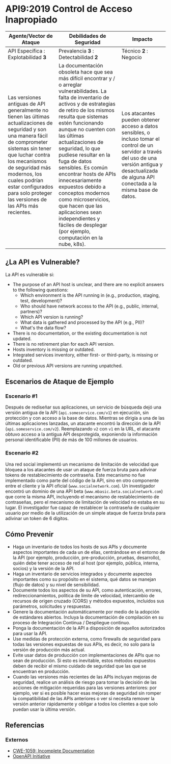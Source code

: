 API9:2019 Control de Acceso Inapropiado
====================================

|Agente/Vector de Ataque | Debilidades de Seguridad | Impacto |
| - | - | - |
| API Específica : Explotabilidad **3** | Prevalencia **3** : Detectabilidad **2** | Técnico **2** : Negocio |
| Las versiones antiguas de API generalmente no tienen las últimas actualizaciones de seguridad y son una manera fácil de comprometer sistemas sin tener que luchar contra los mecanismos de seguridad más modernos, los cuales podrían estar configurados para solo proteger las versiones de las APIs más recientes. | La documentación obsoleta hace que sea más difícil encontrar y / o arreglar vulnerabilidades. La falta de inventario de activos y de estrategias de retiro de los mismos resulta que sistemas estén funcionando aunque no cuenten con las últimas actualizaciones de seguridad, lo que pudiese resultar en la fuga de datos sensibles. Es común encontrar hosts de APIs innecesariamente expuestos debido a conceptos modernos como microservicios, que hacen que las aplicaciones sean independientes y fáciles de desplegar (por ejemplo, computación en la nube, k8s). | Los atacantes pueden obtener acceso a datos sensibles, o incluso tomar el control de un servidor a través del uso de una versión antigua y desactualizada de alguna API conectada a la misma base de datos. |

## ¿La API es Vulnerable?

La API es vulnerable si:

* The purpose of an API host is unclear, and there are no explicit answers to
  the following questions:
  * Which environment is the API running in (e.g., production, staging, test,
    development)?
  * Who should have network access to the API (e.g., public, internal, partners)?
  * Which API version is running?
  * What data is gathered and processed by the API (e.g., PII)?
  * What's the data flow?
* There is no documentation, or the existing documentation is not updated.
* There is no retirement plan for each API version.
* Hosts inventory is missing or outdated.
* Integrated services inventory, either first- or third-party, is missing or
  outdated.
* Old or previous API versions are running unpatched.

## Escenarios de Ataque de Ejemplo

### Escenario #1

Después de rediseñar sus aplicaciones, un servicio de búsqueda dejó una versión antigua de la API (`api.someservice.com/v1`) en ejecución, sin protección y con acceso a la base de datos. Mientras se dirigía a una de las últimas aplicaciones lanzadas, un
atacante encontró la dirección de la API (`api.someservice.com/v2`). Reemplazando `v2` con
`v1` en la URL, el atacante obtuvo acceso a la antigua API desprotegida,
exponiendo la información personal identificable (PII) de más de 100 millones de usuarios.

### Escenario #2

Una red social implementó un mecanismo de limitación de velocidad que bloquea a los atacantes de usar un ataque de fuerza bruta para adivinar tokens de restablecimiento de contraseña. Este mecanismo no fue implementado como parte del código de la API, sino en otro componente entre el cliente y la API oficial (`www.socialnetwork.com`). Un investigador encontró un dominio de una API beta (`www.mbasic.beta.socialnetwork.com`) que corre la misma API, incluyendo el mecanismo de restablecimiento de contraseñas, pero el mecanismo de limitación de velocidad no estaba en su lugar. El investigador fue capaz de restablecer la contraseña de cualquier usuario por medio de la utilización de un simple ataque de fuerza bruta para adivinar un token de 6 dígitos.

## Cómo Prevenir

* Haga un inventario de todos los hosts de sus APIs y documente aspectos
importantes de cada un de ellas, centrándose en el entorno de la API
(por ejemplo, producción, pre-producción, pruebas, desarrollo), quién debe
tener acceso de red al host (por ejemplo, pública, interna, socios) y la versión
de la API.
* Haga un inventario de servicios integrados y documente aspectos importantes
como su propósito en el sistema, qué datos se manejan (flujo de datos) y su
nivel de sensibilidad.
* Documente todos los aspectos de su API, como autenticación, errores,
redireccionamientos, política de límite de velocidad, intercambio de recursos de
origen cruzado (CORS) y métodos expuestos, incluidos sus parámetros,
solicitudes y respuestas.
* Genere la documentación automáticamente por medio de la adopción de estándares
abiertos. Incluya la documentación de compilación en su proceso de
Integración Continua / Despliegue continuo.
* Ponga la documentación de la API a disposición de aquellos autorizados para
usar la API.
* Use medidas de protección externa, como firewalls de seguridad para todas las
versiones expuestas de sus APIs, es decir, no solo para la versión de producción
más actual.
* Evite usar datos de producción con implementaciones de APIs que no sean de
producción. Si esto es inevitable, estos métodos expuestos deben de recibir el
mismo cuidado de seguridad que las que se encuentran en producción.
* Cuando las versiones más recientes de las APIs incluyan mejoras de seguridad,
realice un análisis de riesgo para tomar la decisión de las acciones de
mitigación requeridas para las versiones anteriores: por ejemplo, ver si es
posible hacer esas mejoras de seguridad sin romper la compatibilidad de las APIs
anteriores o ver si necesita remover la versión anterior rápidamente y obligar a
todos los clientes a que solo puedan usar la última versión.

## Referencias

### Externos

* [CWE-1059: Incomplete Documentation][1]
* [OpenAPI Initiative][2]

[1]: https://cwe.mitre.org/data/definitions/1059.html
[2]: https://www.openapis.org/
